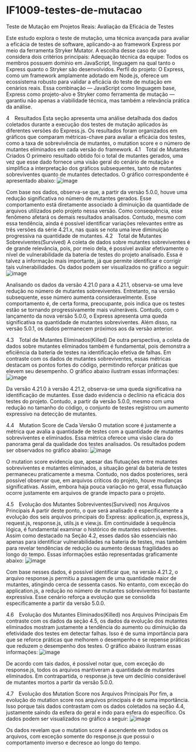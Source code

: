 # IF1009-testes-de-mutacao

Teste de Mutação em Projetos Reais: Avaliação da Eficácia de Testes

Este estudo explora o teste de mutação, uma técnica avançada para avaliar a eficácia de testes de software, aplicando-a ao framework Express por meio da ferramenta Stryker Mutator. A escolha desse caso de uso considera dois critérios principais:
Adequação técnica da equipe: Todos os membros possuem domínio em JavaScript, linguagem na qual tanto o Express quanto o Stryker são desenvolvidos.
Perfil do projeto: O Express, como um framework amplamente adotado em Node.js, oferece um ecossistema robusto para validar a eficácia do teste de mutação em cenários reais.
Essa combinação — JavaScript como linguagem base, Express como projeto-alvo e Stryker como ferramenta de mutação — garantiu não apenas a viabilidade técnica, mas também a relevância prática da análise.

4 Resultados
Esta seção apresenta uma análise detalhada dos dados coletados durante a execução dos testes de mutação aplicados às diferentes versões do Express.js. Os resultados foram organizados em gráficos que comparam métricas-chave para avaliar a eficácia dos testes, como a taxa de sobrevivência de mutantes, o mutation score e o número de mutantes eliminados em cada versão do framework.
4.1 Total de Mutantes Criados
O primeiro resultado obtido foi o total de mutantes gerados, uma vez que esse dado fornece uma visão geral do cenário de mutação e simplifica a interpretação dos gráficos subsequentes, tanto de mutantes sobreviventes quanto de mutantes detectados. O gráfico correspondente é apresentado abaixo:
![image](https://github.com/user-attachments/assets/dce090e9-2bb4-4cd8-b913-1e4f682cfc6a)

Com base nos dados, observa-se que, a partir da versão 5.0.0, houve uma redução significativa no número de mutantes gerados. Esse comportamento está diretamente associado à diminuição da quantidade de arquivos utilizados pelo projeto nessa versão. Como consequência, esse fenômeno afetará os demais resultados analisados. Contudo, mesmo com essa tendência, ainda é possível identificar variações relevantes entre as três versões da série 4.21.x, nas quais se nota uma leve diminuição progressiva na quantidade de mutantes.
4.2 Total de Mutantes Sobreviventes(Survived)
A coleta de dados sobre mutantes sobreviventes é de grande relevância, pois, por meio dela, é possível avaliar efetivamente o nível de vulnerabilidade da bateria de testes do projeto analisado. Essa é talvez a informação mais importante, já que permite identificar e corrigir tais vulnerabilidades. Os dados podem ser visualizados no gráfico a seguir: 
![image](https://github.com/user-attachments/assets/e7eb2674-7c00-447e-931a-eb4de3cc7ff1)

Analisando os dados da versão 4.21.0 para a 4.21.1, observa-se uma leve redução no número de mutantes sobreviventes. Entretanto, na versão subsequente, esse número aumenta consideravelmente. Esse comportamento é, de certa forma, preocupante, pois indica que os testes estão se tornando progressivamente mais vulneráveis. Contudo, com o lançamento da nova versão 5.0.0, o Express apresenta uma queda significativa na quantidade de mutantes sobreviventes. Além disso, na versão 5.0.1, os dados permanecem próximos aos da versão anterior.

4.3 Total de Mutantes Eliminados(Killed)
De outra perspectiva, a coleta de dados sobre mutantes eliminados também é fundamental, pois demonstra a eficiência da bateria de testes na identificação efetiva de falhas. Em contraste com os dados de mutantes sobreviventes, essas métricas destacam os pontos fortes do código, permitindo reforçar práticas que elevem seu desempenho. O gráfico abaixo ilustram essas informações:
![image](https://github.com/user-attachments/assets/307d7887-733b-4e8e-9b64-597e9716dc02)

Da versão 4.21.0 à versão 4.21.2, observa-se uma queda significativa na identificação de mutantes. Esse dado evidencia o declínio na eficácia dos testes do projeto. Contudo, a partir da versão 5.0.0, mesmo com uma redução no tamanho do código, o conjunto de testes registrou um aumento expressivo na detecção de mutantes.

4.4 Mutation Score de Cada Versão
O mutation score é justamente a métrica que avalia a quantidade de testes com a quantidade de mutantes sobreviventes e eliminados. Essa métrica oferece uma visão clara do panorama geral da qualidade dos testes analisados. Os resultados podem ser observados no gráfico abaixo:
![image](https://github.com/user-attachments/assets/1fa94819-2cdf-4e92-971f-5f3e2a2469d9)

O mutation score evidencia que, apesar das flutuações entre mutantes sobreviventes e mutantes eliminados, a situação geral da bateria de testes permaneceu praticamente a mesma. Contudo, nos dados posteriores, será possível observar que, em arquivos críticos do projeto, houve mudanças significativas. Assim, embora haja pouca variação no geral, essa flutuação ocorre justamente em arquivos de grande impacto para o projeto.

4.5 Evolução dos Mutantes Sobreviventes(Survived) nos Arquivos Principais
A partir deste ponto, o que será analisado é especificamente a evolução dos seis arquivos principais do Express: application.js, express.js, request.js, response.js, utils.js e view.js.
Em continuidade à sequência lógica, é fundamental examinar o histórico de mutantes sobreviventes. Assim como destacado na Seção 4.2, esses dados são essenciais não apenas para identificar vulnerabilidades na bateria de testes, mas também para revelar tendências de redução ou aumento dessas fragilidades ao longo do tempo.
Essas informações estão representadas graficamente abaixo:
![image](https://github.com/user-attachments/assets/85a88365-1c93-458a-99ac-6d84616beb54)

Com base nesses dados, é possível identificar que, na versão 4.21.2, o arquivo response.js permitiu a passagem de uma quantidade maior de mutantes, atingindo cerca de sessenta casos. No entanto, com exceção do application.js, a redução no número de mutantes sobreviventes foi bastante expressiva. Esse cenário reforça a evolução que se consolida especificamente a partir da versão 5.0.0.

4.6 Evolução dos Mutantes Eliminados(Killed) nos Arquivos Principais
Em contraste com os dados da seção 4.5, os dados da evolução dos mutantes eliminados mostram justamente a tendência do aumento ou diminuição da efetividade dos testes em detectar falhas. Isso é de suma importância para que se reforce práticas que melhorem o desempenho e se repense práticas que reduzem o desempenho dos testes. O gráfico abaixo ilustram essas informações:
![image](https://github.com/user-attachments/assets/cf740858-0b30-49e2-93f5-cbd0d80a9a51)

De acordo com tais dados, é possível notar que, com exceção do response.js, todos os arquivos mantiveram a quantidade de mutantes eliminados. Em contrapartida, o response.js teve um declínio considerável de mutantes mortos a partir da versão 5.0.0. 

4.7 Evolução dos Mutation Score nos Arquivos Principais
Por fim, a evolução do mutation score nos arquivos principais é de suma importância. Isso porque tais dados contrastam com os dados coletados na seção 4.4, justamente saindo da esfera do geral e indo para esfera do específico. Os dados podem ser visualizados no gráfico a seguir: 
![image](https://github.com/user-attachments/assets/5fe960a1-282f-46fc-ac8a-4c063f5883e6)

Os dados revelam que o mutation score é ascendente em todos os arquivos, com exceção somente do response.js que possui o comportamento inverso e decresce ao longo do tempo.
